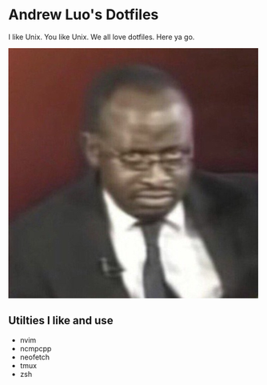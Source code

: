 # Andrew Luo's Dotfiles

I like Unix. You like Unix. We all love dotfiles. Here ya go.

![yay](yay.jpg)

## Utilties I like and use
- nvim
- ncmpcpp
- neofetch
- tmux
- zsh
